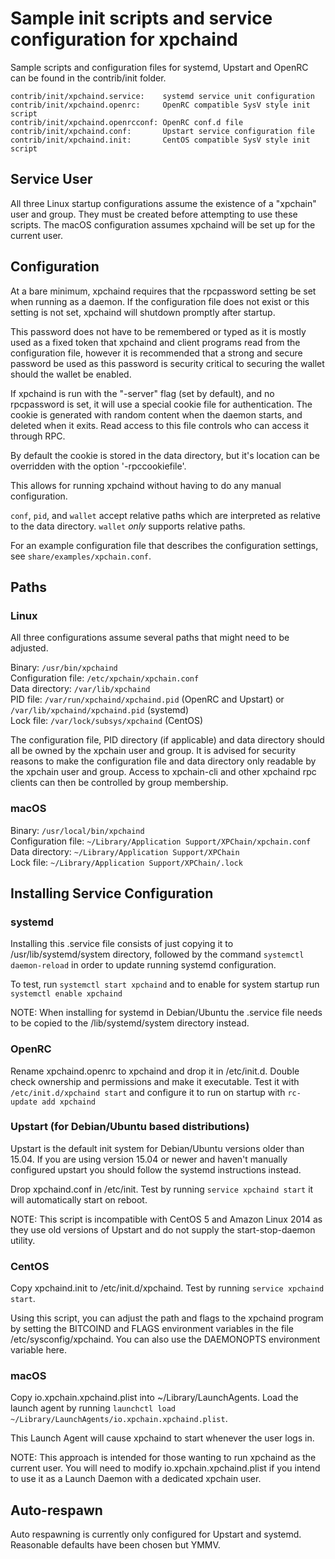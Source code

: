 Sample init scripts and service configuration for xpchaind
==========================================================

Sample scripts and configuration files for systemd, Upstart and OpenRC
can be found in the contrib/init folder.

    contrib/init/xpchaind.service:    systemd service unit configuration
    contrib/init/xpchaind.openrc:     OpenRC compatible SysV style init script
    contrib/init/xpchaind.openrcconf: OpenRC conf.d file
    contrib/init/xpchaind.conf:       Upstart service configuration file
    contrib/init/xpchaind.init:       CentOS compatible SysV style init script

Service User
---------------------------------

All three Linux startup configurations assume the existence of a "xpchain" user
and group.  They must be created before attempting to use these scripts.
The macOS configuration assumes xpchaind will be set up for the current user.

Configuration
---------------------------------

At a bare minimum, xpchaind requires that the rpcpassword setting be set
when running as a daemon.  If the configuration file does not exist or this
setting is not set, xpchaind will shutdown promptly after startup.

This password does not have to be remembered or typed as it is mostly used
as a fixed token that xpchaind and client programs read from the configuration
file, however it is recommended that a strong and secure password be used
as this password is security critical to securing the wallet should the
wallet be enabled.

If xpchaind is run with the "-server" flag (set by default), and no rpcpassword is set,
it will use a special cookie file for authentication. The cookie is generated with random
content when the daemon starts, and deleted when it exits. Read access to this file
controls who can access it through RPC.

By default the cookie is stored in the data directory, but it's location can be overridden
with the option '-rpccookiefile'.

This allows for running xpchaind without having to do any manual configuration.

`conf`, `pid`, and `wallet` accept relative paths which are interpreted as
relative to the data directory. `wallet` *only* supports relative paths.

For an example configuration file that describes the configuration settings,
see `share/examples/xpchain.conf`.

Paths
---------------------------------

### Linux

All three configurations assume several paths that might need to be adjusted.

Binary:              `/usr/bin/xpchaind`  
Configuration file:  `/etc/xpchain/xpchain.conf`  
Data directory:      `/var/lib/xpchaind`  
PID file:            `/var/run/xpchaind/xpchaind.pid` (OpenRC and Upstart) or `/var/lib/xpchaind/xpchaind.pid` (systemd)  
Lock file:           `/var/lock/subsys/xpchaind` (CentOS)  

The configuration file, PID directory (if applicable) and data directory
should all be owned by the xpchain user and group.  It is advised for security
reasons to make the configuration file and data directory only readable by the
xpchain user and group.  Access to xpchain-cli and other xpchaind rpc clients
can then be controlled by group membership.

### macOS

Binary:              `/usr/local/bin/xpchaind`  
Configuration file:  `~/Library/Application Support/XPChain/xpchain.conf`  
Data directory:      `~/Library/Application Support/XPChain`  
Lock file:           `~/Library/Application Support/XPChain/.lock`  

Installing Service Configuration
-----------------------------------

### systemd

Installing this .service file consists of just copying it to
/usr/lib/systemd/system directory, followed by the command
`systemctl daemon-reload` in order to update running systemd configuration.

To test, run `systemctl start xpchaind` and to enable for system startup run
`systemctl enable xpchaind`

NOTE: When installing for systemd in Debian/Ubuntu the .service file needs to be copied to the /lib/systemd/system directory instead.

### OpenRC

Rename xpchaind.openrc to xpchaind and drop it in /etc/init.d.  Double
check ownership and permissions and make it executable.  Test it with
`/etc/init.d/xpchaind start` and configure it to run on startup with
`rc-update add xpchaind`

### Upstart (for Debian/Ubuntu based distributions)

Upstart is the default init system for Debian/Ubuntu versions older than 15.04. If you are using version 15.04 or newer and haven't manually configured upstart you should follow the systemd instructions instead.

Drop xpchaind.conf in /etc/init.  Test by running `service xpchaind start`
it will automatically start on reboot.

NOTE: This script is incompatible with CentOS 5 and Amazon Linux 2014 as they
use old versions of Upstart and do not supply the start-stop-daemon utility.

### CentOS

Copy xpchaind.init to /etc/init.d/xpchaind. Test by running `service xpchaind start`.

Using this script, you can adjust the path and flags to the xpchaind program by
setting the BITCOIND and FLAGS environment variables in the file
/etc/sysconfig/xpchaind. You can also use the DAEMONOPTS environment variable here.

### macOS

Copy io.xpchain.xpchaind.plist into ~/Library/LaunchAgents. Load the launch agent by
running `launchctl load ~/Library/LaunchAgents/io.xpchain.xpchaind.plist`.

This Launch Agent will cause xpchaind to start whenever the user logs in.

NOTE: This approach is intended for those wanting to run xpchaind as the current user.
You will need to modify io.xpchain.xpchaind.plist if you intend to use it as a
Launch Daemon with a dedicated xpchain user.

Auto-respawn
-----------------------------------

Auto respawning is currently only configured for Upstart and systemd.
Reasonable defaults have been chosen but YMMV.
